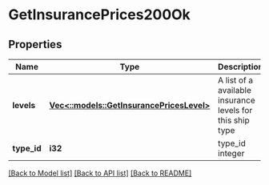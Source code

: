 # GetInsurancePrices200Ok

## Properties
Name | Type | Description | Notes
------------ | ------------- | ------------- | -------------
**levels** | [**Vec<::models::GetInsurancePricesLevel>**](get_insurance_prices_level.md) | A list of a available insurance levels for this ship type | [default to null]
**type_id** | **i32** | type_id integer | [default to null]

[[Back to Model list]](../README.md#documentation-for-models) [[Back to API list]](../README.md#documentation-for-api-endpoints) [[Back to README]](../README.md)


